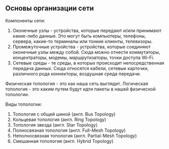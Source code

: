 ## Основы организации сети
Компоненты сети:
1. Оконечные узлы - устройства, которые передают и/или принимают какие-либо данные. Это могут быть компьютеры, телефоны, сервера, какие-то терминалы или тонкие клиенты, телевизоры.
2. Промежуточные устройства - устройства, которые соединяют оконечные узлы между собой. Сюда можно отнести коммутаторы, концентраторы, модемы, маршрутизаторы, точки доступа Wi-Fi.
3. Сетевые среды - те среды, в которых происходит непосредственная передача данных. Сюда относятся кабели, сетевые карточки, различного рода коннекторы, воздушная среда передачи.

Физическая топология - это как наша сеть выглядит.
Логическая топология - это каким путем будут идти пакеты в нашей физической топологии.

Виды топологии:
1. Топология с общей шиной (англ. Bus Topology)
2. Кольцевая топология (англ. Ring Topology)
3. Топология звезда (англ. Star Topology)
4. Полносвязная топология (англ. Full-Mesh Topology)
5. Неполносвязная топология (англ. Partial-Mesh Topology)
6. Смешанная топология (англ. Hybrid Topology)
